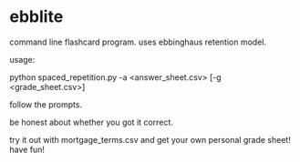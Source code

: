 ebblite
=======

command line flashcard program. uses ebbinghaus retention model.

usage:

python spaced_repetition.py -a <answer_sheet.csv> [-g <grade_sheet.csv>]

follow the prompts. 

be honest about whether you got it correct.

try it out with mortgage_terms.csv and get your own personal grade sheet!
have fun!
